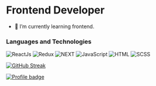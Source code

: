 # Frontend Developer

- 🌱 I’m currently learning frontend.

### Languages and Technologies

![ReactJs](https://img.shields.io/badge/-ReactJs-090909?style=for-the-badge&logo=React)
![Redux](https://img.shields.io/badge/-Redux-090909?style=for-the-badge&logo=Redux)
![NEXT](https://img.shields.io/badge/-NEXT-090909?style=for-the-badge&logo=vercel)
![JavaScript](https://img.shields.io/badge/-Vanilla-090909?style=for-the-badge&logo=JavaScript)
![HTML](https://img.shields.io/badge/-HTML-090909?style=for-the-badge&logo=html5)
![SCSS](https://img.shields.io/badge/-SCSS-090909?style=for-the-badge&logo=sass)

[![GitHub Streak](https://streak-stats.demolab.com/?user=lo4rt)](https://git.io/streak-stats)

[![Profile badge](https://www.codewars.com/users/lo4rt/badges/large)](https://www.codewars.com/users/lo4rt)
